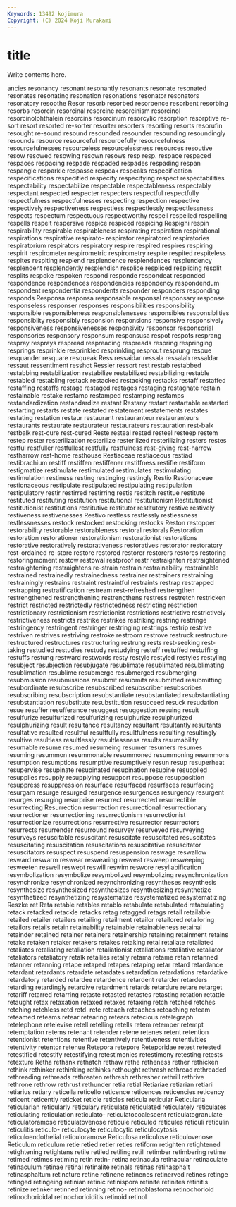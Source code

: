 ```yaml
---
Keywords: 13492 kojimura
Copyright: (C) 2024 Koji Murakami
---
```


# title

Write contents here.



ancies resonancy resonant resonantly resonants resonate resonated resonates resonating resonation
resonations resonator resonators resonatory resoothe Resor resorb resorbed resorbence resorbent
resorbing resorbs resorcin resorcinal resorcine resorcinism resorcinol resorcinolphthalein resorcins resorcinum
resorcylic resorption resorptive re-sort resort resorted re-sorter resorter resorters resorting
resorts resorufin resought re-sound resound resounded resounder resounding resoundingly resounds
resource resourceful resourcefully resourcefulness resourcefulnesses resourceless resourcelessness resources resoutive resow
resowed resowing resown resows resp resp. respace respaced respaces respacing
respade respaded respades respading respan respangle resparkle respasse respeak respeaks
respecification respecifications respecified respecify respecifying respect respectabilities respectability respectabilize respectable
respectableness respectably respectant respected respecter respecters respectful respectfully respectfulness respectfulnesses
respecting respection respective respectively respectiveness respectless respectlessly respectlessness respects respectum
respectuous respectworthy respell respelled respelling respells respelt respersive respice respiced
respicing Respighi respin respirability respirable respirableness respirating respiration respirational respirations
respirative respirato- respirator respiratored respiratories respiratorium respirators respiratory respire respired
respires respiring respirit respirometer respirometric respirometry respite respited respiteless respites
respiting resplend resplendence resplendences resplendency resplendent resplendently resplendish resplice respliced
resplicing resplit resplits respoke respoken respond responde respondeat responded respondence
respondences respondencies respondency respondendum respondent respondentia respondents responder responders responding
responds Responsa responsa responsable responsal responsary response responseless responser responses
responsibilities responsibility responsible responsibleness responsiblenesses responsibles responsiblities responsiblity responsibly responsion
responsions responsive responsively responsiveness responsivenesses responsivity responsor responsorial responsories responsory
responsum responsusa respot respots resprang respray resprays respread respreading respreads
respring respringing resprings resprinkle resprinkled resprinkling resprout resprung respue resquander
resquare resqueak Ress ressaidar ressala ressalah ressaldar ressaut ressentiment resshot
Ressler ressort rest restab restabbed restabbing restabilization restabilize restabilized restabilizing
restable restabled restabling restack restacked restacking restacks restaff restaffed restaffing
restaffs restage restaged restages restaging restagnate restain restainable restake restamp
restamped restamping restamps restandardization restandardize restant Restany restart restartable restarted
restarting restarts restate restated restatement restatements restates restating restation restaur
restaurant restauranteur restauranteurs restaurants restaurate restaurateur restaurateurs restauration rest-balk restbalk
rest-cure rest-cured Reste resteal rested resteel resteep restem restep rester
resterilization resterilize resterilized resterilizing resters restes restful restfuller restfullest restfully
restfulness rest-giving rest-harrow restharrow rest-home resthouse Restiaceae restiaceous restiad restibrachium
restiff restiffen restiffener restiffness restifle restiform restigmatize restimulate restimulated restimulates
restimulating restimulation restiness resting restinging restingly Restio Restionaceae restionaceous restipulate
restipulated restipulating restipulation restipulatory restir restirred restirring restis restitch restitue
restitute restituted restituting restitution restitutional restitutionism Restitutionist restitutionist restitutions restitutive
restitutor restitutory restive restively restiveness restivenesses Restivo restless restlessly restlessness
restlessnesses restock restocked restocking restocks Reston restopper restorability restorable restorableness
restoral restorals Restoration restoration restorationer restorationism restorationist restorations restorative restoratively
restorativeness restoratives restorator restoratory rest-ordained re-store restore restored restorer restorers
restores restoring restoringmoment restow restowal restproof restr restraighten restraightened restraightening
restraightens re-strain restrain restrainability restrainable restrained restrainedly restrainedness restrainer restrainers
restraining restrainingly restrains restraint restraintful restraints restrap restrapped restrapping restratification
restream rest-refreshed restrengthen restrengthened restrengthening restrengthens restress restretch restricken restrict
restricted restrictedly restrictedness restricting restriction restrictionary restrictionism restrictionist restrictions restrictive
restrictively restrictiveness restricts restrike restrikes restriking restring restringe restringency restringent
restringer restringing restrings restrip restrive restriven restrives restriving restroke restroom
restrove restruck restructure restructured restructures restructuring restrung rests rest-seeking rest-taking
restudied restudies restudy restudying restuff restuffed restuffing restuffs restung restward
restwards resty restyle restyled restyles restyling resubject resubjection resubjugate resublimate
resublimated resublimating resublimation resublime resubmerge resubmerged resubmerging resubmission resubmissions resubmit
resubmits resubmitted resubmitting resubordinate resubscribe resubscribed resubscriber resubscribes resubscribing resubscription
resubstantiate resubstantiated resubstantiating resubstantiation resubstitute resubstitution resucceed resuck resudation resue
resuffer resufferance resuggest resuggestion resuing resuit resulfurize resulfurized resulfurizing resulphurize
resulphurized resulphurizing result resultance resultancy resultant resultantly resultants resultative resulted
resultful resultfully resultfulness resulting resultingly resultive resultless resultlessly resultlessness results
resumability resumable resume resumed resumeing resumer resumers resumes resuming resummon
resummonable resummoned resummoning resummons resumption resumptions resumptive resumptively resun resup
resuperheat resupervise resupinate resupinated resupination resupine resupplied resupplies resupply resupplying
resupport resuppose resupposition resuppress resuppression resurface resurfaced resurfaces resurfacing resurgam
resurge resurged resurgence resurgences resurgency resurgent resurges resurging resurprise resurrect
resurrected resurrectible resurrecting Resurrection resurrection resurrectional resurrectionary resurrectioner resurrectioning resurrectionism
resurrectionist resurrectionize resurrections resurrective resurrector resurrectors resurrects resurrender resurround resurvey
resurveyed resurveying resurveys resuscitable resuscitant resuscitate resuscitated resuscitates resuscitating resuscitation
resuscitations resuscitative resuscitator resuscitators resuspect resuspend resuspension reswage reswallow resward
reswarm reswear reswearing resweat resweep resweeping resweeten reswell reswept reswill
reswim reswore resyllabification resymbolization resymbolize resymbolized resymbolizing resynchronization resynchronize resynchronized
resynchronizing resyntheses resynthesis resynthesize resynthesized resynthesizes resynthesizing resynthetize resynthetized resynthetizing
resystematize resystematized resystematizing Reszke ret Reta retable retables retablo retabulate
retabulated retabulating retack retacked retackle retacks retag retagged retags retail
retailable retailed retailer retailers retailing retailment retailor retailored retailoring retailors
retails retain retainability retainable retainableness retainal retainder retained retainer retainers
retainership retaining retainment retains retake retaken retaker retakers retakes retaking
retal retaliate retaliated retaliates retaliating retaliation retaliationist retaliations retaliative retaliator
retaliators retaliatory retalk retallies retally retama retame retan retanned retanner
retanning retape retaped retapes retaping retar retard retardance retardant retardants
retardate retardates retardation retardations retardative retardatory retarded retardee retardence retardent
retarder retarders retarding retardingly retardive retardment retards retardure retare retarget
retariff retarred retarring retaste retasted retastes retasting retation retattle retaught
retax retaxation retaxed retaxes retaxing retch retched retches retching retchless
retd retd. rete reteach reteaches reteaching reteam reteamed reteams retear
retearing retears retecious retelegraph retelephone retelevise retell retelling retells retem
retemper retempt retemptation retems retenant retender retene retenes retent retention
retentionist retentions retentive retentively retentiveness retentivities retentivity retentor retenue Retepora
retepore Reteporidae retest retested retestified retestify retestifying retestimonies retestimony retesting
retests retexture Retha rethank rethatch rethaw rethe retheness rether rethicken
rethink rethinker rethinking rethinks rethought rethrash rethread rethreaded rethreading rethreads
rethreaten rethresh rethresher rethrill rethrive rethrone rethrow rethrust rethunder retia
retial Retiariae retiarian retiarii retiarius retiary reticella reticello reticence reticences
reticencies reticency reticent reticently reticket reticle reticles reticula reticular Reticularia
reticularian reticularly reticulary reticulate reticulated reticulately reticulates reticulating reticulation reticulato-
reticulatocoalescent reticulatogranulate reticulatoramose reticulatovenose reticule reticuled reticules reticuli reticulin reticulitis
reticulo- reticulocyte reticulocytic reticulocytosis reticuloendothelial reticuloramose Reticulosa reticulose reticulovenose Reticulum
reticulum retie retied retier reties retiform retighten retightened retightening retightens
retile retiled retiling retill retimber retimbering retime retimed retimes retiming
retin retin- retina retinacula retinacular retinaculate retinaculum retinae retinal retinalite
retinals retinas retinasphalt retinasphaltum retincture retine retinene retinenes retinerved retines
retinge retinged retingeing retinian retinic retinispora retinite retinites retinitis retinize
retinker retinned retinning retino- retinoblastoma retinochorioid retinochorioidal retinochorioiditis retinoid retinol
